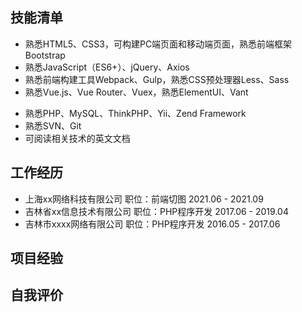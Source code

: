 ## 技能清单

- 熟悉HTML5、CSS3，可构建PC端页面和移动端页面，熟悉前端框架Bootstrap
- 熟悉JavaScript（ES6+）、jQuery、Axios
- 熟悉前端构建工具Webpack、Gulp，熟悉CSS预处理器Less、Sass
- 熟悉Vue.js、Vue Router、Vuex，熟悉ElementUI、Vant
<!---、Ant Design of Vue
- 熟悉React.js、React Router、Redux，熟悉Ant Design
- 熟悉微信小程序开发、uni-app
- 熟悉Node.js、Express、Koa
--->
- 熟悉PHP、MySQL、ThinkPHP、Yii、Zend Framework
- 熟悉SVN、Git
- 可阅读相关技术的英文文档

## 工作经历

- 上海xx网络科技有限公司						职位：前端切图						2021.06 - 2021.09
- 吉林省xx信息技术有限公司						职位：PHP程序开发 					2017.06 - 2019.04
- 吉林市xxxx网络有限公司						职位：PHP程序开发 					2016.05 - 2017.06

## 项目经验

## 自我评价



<!---
- 👋 Hi, I’m @cn2156
- 👀 I’m interested in ...
- 🌱 I’m currently learning ...
- 💞️ I’m looking to collaborate on ...
- 📫 How to reach me ...


cn2156/cn2156 is a ✨ special ✨ repository because its `README.md` (this file) appears on your GitHub profile.
You can click the Preview link to take a look at your changes.
--->
